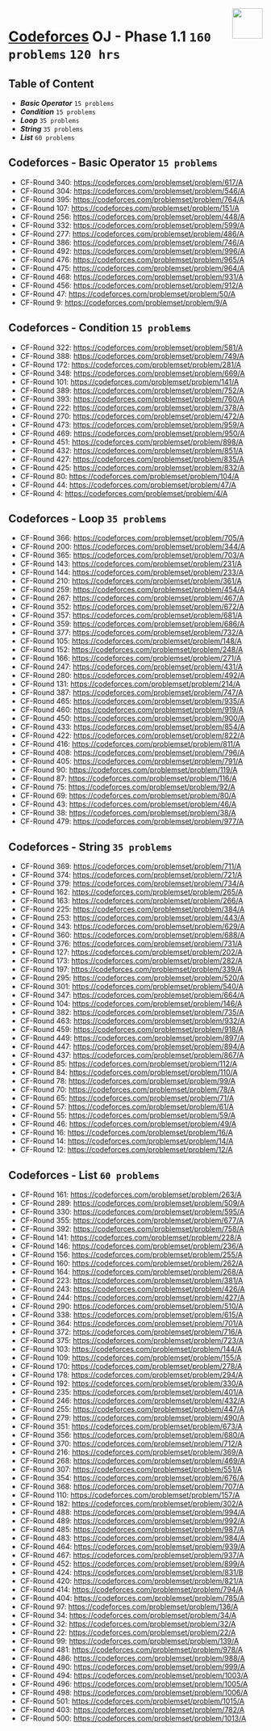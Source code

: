 <img align="right" width="60" height="60" src="https://github.com/cs-MohamedAyman/Problem-Solving-Training/blob/master/online-judges-logos/codeforces.jpg">

# [Codeforces](https://codeforces.com/) OJ - Phase 1.1 `160 problems` `120 hrs`

## Table of Content

- ***Basic Operator*** `15 problems`
- ***Condition***      `15 problems`
- ***Loop***           `35 problems`
- ***String***         `35 problems`
- ***List***           `60 problems`

## Codeforces - Basic Operator `15 problems`

- CF-Round 340: https://codeforces.com/problemset/problem/617/A
- CF-Round 304: https://codeforces.com/problemset/problem/546/A
- CF-Round 395: https://codeforces.com/problemset/problem/764/A
- CF-Round 107: https://codeforces.com/problemset/problem/151/A
- CF-Round 256: https://codeforces.com/problemset/problem/448/A
- CF-Round 332: https://codeforces.com/problemset/problem/599/A
- CF-Round 277: https://codeforces.com/problemset/problem/486/A
- CF-Round 386: https://codeforces.com/problemset/problem/746/A
- CF-Round 492: https://codeforces.com/problemset/problem/996/A
- CF-Round 476: https://codeforces.com/problemset/problem/965/A
- CF-Round 475: https://codeforces.com/problemset/problem/964/A
- CF-Round 468: https://codeforces.com/problemset/problem/931/A
- CF-Round 456: https://codeforces.com/problemset/problem/912/A
- CF-Round 47: https://codeforces.com/problemset/problem/50/A
- CF-Round 9: https://codeforces.com/problemset/problem/9/A

## Codeforces - Condition `15 problems`

- CF-Round 322: https://codeforces.com/problemset/problem/581/A
- CF-Round 388: https://codeforces.com/problemset/problem/749/A
- CF-Round 172: https://codeforces.com/problemset/problem/281/A
- CF-Round 348: https://codeforces.com/problemset/problem/669/A
- CF-Round 101: https://codeforces.com/problemset/problem/141/A
- CF-Round 389: https://codeforces.com/problemset/problem/752/A
- CF-Round 393: https://codeforces.com/problemset/problem/760/A
- CF-Round 222: https://codeforces.com/problemset/problem/378/A
- CF-Round 270: https://codeforces.com/problemset/problem/472/A
- CF-Round 473: https://codeforces.com/problemset/problem/959/A
- CF-Round 469: https://codeforces.com/problemset/problem/950/A
- CF-Round 451: https://codeforces.com/problemset/problem/898/A
- CF-Round 432: https://codeforces.com/problemset/problem/851/A
- CF-Round 427: https://codeforces.com/problemset/problem/835/A
- CF-Round 425: https://codeforces.com/problemset/problem/832/A
- CF-Round 80: https://codeforces.com/problemset/problem/104/A
- CF-Round 44: https://codeforces.com/problemset/problem/47/A
- CF-Round 4: https://codeforces.com/problemset/problem/4/A

## Codeforces - Loop `35 problems`

- CF-Round 366: https://codeforces.com/problemset/problem/705/A
- CF-Round 200: https://codeforces.com/problemset/problem/344/A
- CF-Round 365: https://codeforces.com/problemset/problem/703/A
- CF-Round 143: https://codeforces.com/problemset/problem/231/A
- CF-Round 144: https://codeforces.com/problemset/problem/233/A
- CF-Round 210: https://codeforces.com/problemset/problem/361/A
- CF-Round 259: https://codeforces.com/problemset/problem/454/A
- CF-Round 267: https://codeforces.com/problemset/problem/467/A
- CF-Round 352: https://codeforces.com/problemset/problem/672/A
- CF-Round 357: https://codeforces.com/problemset/problem/681/A
- CF-Round 359: https://codeforces.com/problemset/problem/686/A
- CF-Round 377: https://codeforces.com/problemset/problem/732/A
- CF-Round 105: https://codeforces.com/problemset/problem/148/A
- CF-Round 152: https://codeforces.com/problemset/problem/248/A
- CF-Round 166: https://codeforces.com/problemset/problem/271/A
- CF-Round 247: https://codeforces.com/problemset/problem/431/A
- CF-Round 280: https://codeforces.com/problemset/problem/492/A
- CF-Round 131: https://codeforces.com/problemset/problem/214/A
- CF-Round 387: https://codeforces.com/problemset/problem/747/A
- CF-Round 465: https://codeforces.com/problemset/problem/935/A
- CF-Round 460: https://codeforces.com/problemset/problem/919/A
- CF-Round 450: https://codeforces.com/problemset/problem/900/A
- CF-Round 433: https://codeforces.com/problemset/problem/854/A
- CF-Round 422: https://codeforces.com/problemset/problem/822/A
- CF-Round 416: https://codeforces.com/problemset/problem/811/A
- CF-Round 408: https://codeforces.com/problemset/problem/796/A
- CF-Round 405: https://codeforces.com/problemset/problem/791/A
- CF-Round 90: https://codeforces.com/problemset/problem/119/A
- CF-Round 87: https://codeforces.com/problemset/problem/116/A
- CF-Round 75: https://codeforces.com/problemset/problem/92/A
- CF-Round 69: https://codeforces.com/problemset/problem/80/A
- CF-Round 43: https://codeforces.com/problemset/problem/46/A
- CF-Round 38: https://codeforces.com/problemset/problem/38/A
- CF-Round 479: https://codeforces.com/problemset/problem/977/A

## Codeforces - String `35 problems`

- CF-Round 369: https://codeforces.com/problemset/problem/711/A
- CF-Round 374: https://codeforces.com/problemset/problem/721/A
- CF-Round 379: https://codeforces.com/problemset/problem/734/A
- CF-Round 162: https://codeforces.com/problemset/problem/265/A
- CF-Round 163: https://codeforces.com/problemset/problem/266/A
- CF-Round 225: https://codeforces.com/problemset/problem/384/A
- CF-Round 253: https://codeforces.com/problemset/problem/443/A
- CF-Round 343: https://codeforces.com/problemset/problem/629/A
- CF-Round 360: https://codeforces.com/problemset/problem/688/A
- CF-Round 376: https://codeforces.com/problemset/problem/731/A
- CF-Round 127: https://codeforces.com/problemset/problem/202/A
- CF-Round 173: https://codeforces.com/problemset/problem/282/A
- CF-Round 197: https://codeforces.com/problemset/problem/339/A
- CF-Round 295: https://codeforces.com/problemset/problem/520/A
- CF-Round 301: https://codeforces.com/problemset/problem/540/A
- CF-Round 347: https://codeforces.com/problemset/problem/664/A
- CF-Round 104: https://codeforces.com/problemset/problem/146/A
- CF-Round 382: https://codeforces.com/problemset/problem/735/A
- CF-Round 463: https://codeforces.com/problemset/problem/932/A
- CF-Round 459: https://codeforces.com/problemset/problem/918/A
- CF-Round 449: https://codeforces.com/problemset/problem/897/A
- CF-Round 447: https://codeforces.com/problemset/problem/894/A
- CF-Round 437: https://codeforces.com/problemset/problem/867/A
- CF-Round 85: https://codeforces.com/problemset/problem/112/A
- CF-Round 84: https://codeforces.com/problemset/problem/110/A
- CF-Round 78: https://codeforces.com/problemset/problem/99/A
- CF-Round 70: https://codeforces.com/problemset/problem/78/A
- CF-Round 65: https://codeforces.com/problemset/problem/71/A
- CF-Round 57: https://codeforces.com/problemset/problem/61/A
- CF-Round 55: https://codeforces.com/problemset/problem/59/A
- CF-Round 46: https://codeforces.com/problemset/problem/49/A
- CF-Round 16: https://codeforces.com/problemset/problem/16/A
- CF-Round 14: https://codeforces.com/problemset/problem/14/A
- CF-Round 12: https://codeforces.com/problemset/problem/12/A

## Codeforces - List `60 problems`

- CF-Round 161: https://codeforces.com/problemset/problem/263/A
- CF-Round 289: https://codeforces.com/problemset/problem/509/A
- CF-Round 330: https://codeforces.com/problemset/problem/595/A
- CF-Round 355: https://codeforces.com/problemset/problem/677/A
- CF-Round 392: https://codeforces.com/problemset/problem/758/A
- CF-Round 141: https://codeforces.com/problemset/problem/228/A
- CF-Round 146: https://codeforces.com/problemset/problem/236/A
- CF-Round 156: https://codeforces.com/problemset/problem/255/A
- CF-Round 160: https://codeforces.com/problemset/problem/262/A
- CF-Round 164: https://codeforces.com/problemset/problem/268/A
- CF-Round 223: https://codeforces.com/problemset/problem/381/A
- CF-Round 243: https://codeforces.com/problemset/problem/426/A
- CF-Round 244: https://codeforces.com/problemset/problem/427/A
- CF-Round 290: https://codeforces.com/problemset/problem/510/A
- CF-Round 338: https://codeforces.com/problemset/problem/615/A
- CF-Round 364: https://codeforces.com/problemset/problem/701/A
- CF-Round 372: https://codeforces.com/problemset/problem/716/A
- CF-Round 375: https://codeforces.com/problemset/problem/723/A
- CF-Round 103: https://codeforces.com/problemset/problem/144/A
- CF-Round 109: https://codeforces.com/problemset/problem/155/A
- CF-Round 170: https://codeforces.com/problemset/problem/278/A
- CF-Round 178: https://codeforces.com/problemset/problem/294/A
- CF-Round 192: https://codeforces.com/problemset/problem/330/A
- CF-Round 235: https://codeforces.com/problemset/problem/401/A
- CF-Round 246: https://codeforces.com/problemset/problem/432/A
- CF-Round 255: https://codeforces.com/problemset/problem/447/A
- CF-Round 279: https://codeforces.com/problemset/problem/490/A
- CF-Round 351: https://codeforces.com/problemset/problem/673/A
- CF-Round 356: https://codeforces.com/problemset/problem/680/A
- CF-Round 370: https://codeforces.com/problemset/problem/712/A
- CF-Round 216: https://codeforces.com/problemset/problem/369/A
- CF-Round 268: https://codeforces.com/problemset/problem/469/A
- CF-Round 307: https://codeforces.com/problemset/problem/551/A
- CF-Round 354: https://codeforces.com/problemset/problem/676/A
- CF-Round 368: https://codeforces.com/problemset/problem/707/A
- CF-Round 110: https://codeforces.com/problemset/problem/157/A
- CF-Round 182: https://codeforces.com/problemset/problem/302/A
- CF-Round 488: https://codeforces.com/problemset/problem/994/A
- CF-Round 489: https://codeforces.com/problemset/problem/992/A
- CF-Round 485: https://codeforces.com/problemset/problem/987/A
- CF-Round 483: https://codeforces.com/problemset/problem/984/A
- CF-Round 464: https://codeforces.com/problemset/problem/939/A
- CF-Round 467: https://codeforces.com/problemset/problem/937/A
- CF-Round 452: https://codeforces.com/problemset/problem/899/A
- CF-Round 424: https://codeforces.com/problemset/problem/831/B
- CF-Round 420: https://codeforces.com/problemset/problem/821/A
- CF-Round 414: https://codeforces.com/problemset/problem/794/A
- CF-Round 404: https://codeforces.com/problemset/problem/785/A
- CF-Round 97: https://codeforces.com/problemset/problem/136/A
- CF-Round 34: https://codeforces.com/problemset/problem/34/A
- CF-Round 32: https://codeforces.com/problemset/problem/32/A
- CF-Round 22: https://codeforces.com/problemset/problem/22/A
- CF-Round 99: https://codeforces.com/problemset/problem/139/A
- CF-Round 481: https://codeforces.com/problemset/problem/978/A
- CF-Round 486: https://codeforces.com/problemset/problem/988/A
- CF-Round 490: https://codeforces.com/problemset/problem/999/A
- CF-Round 494: https://codeforces.com/problemset/problem/1003/A
- CF-Round 496: https://codeforces.com/problemset/problem/1005/A
- CF-Round 498: https://codeforces.com/problemset/problem/1006/A
- CF-Round 501: https://codeforces.com/problemset/problem/1015/A
- CF-Round 403: https://codeforces.com/problemset/problem/782/A
- CF-Round 500: https://codeforces.com/problemset/problem/1013/A
